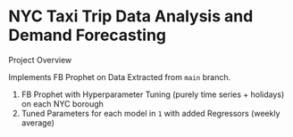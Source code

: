 # NYC Taxi Trip Data Analysis and Demand Forecasting

Project Overview

Implements FB Prophet on Data Extracted from `main` branch.

1. FB Prophet with Hyperparameter Tuning (purely time series + holidays) on each NYC borough
2. Tuned Parameters for each model in `1` with added Regressors (weekly average)




